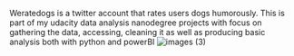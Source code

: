 Weratedogs is a twitter account that rates users dogs humorously. This is part of my udacity data analysis nanodegree projects with focus on gathering the data, accessing, cleaning it as well as producing basic analysis both with python and powerBI 
![images (3)](https://user-images.githubusercontent.com/87285085/200519934-519bdb0b-af56-4296-a5e6-0b233f299336.jpeg)
